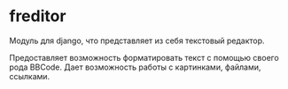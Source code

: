 # freditor

Модуль для django, что представляет из себя текстовый редактор.

Предоставляет возможность форматировать текст с помощью своего рода BBCode.
Дает возможность работы с картинками, файлами, ссылками.
